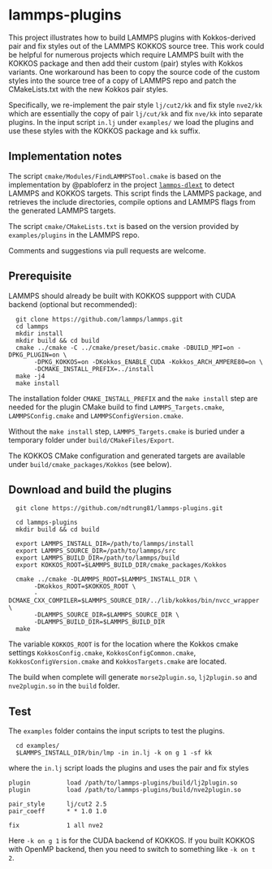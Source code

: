 # lammps-plugins

This project illustrates how to build LAMMPS plugins with Kokkos-derived pair and fix styles out of the LAMMPS KOKKOS source tree. This work could be helpful for numerous projects which require LAMMPS built with the KOKKOS package and then add their custom (pair) styles with Kokkos variants.  One workaround has been to copy the source code of the custom styles into the source tree of a copy of LAMMPS repo and patch the CMakeLists.txt with the new Kokkos pair styles. 

Specifically, we re-implement the pair style `lj/cut2/kk` and fix style `nve2/kk` which are essentially the copy of pair `lj/cut/kk` and fix `nve/kk` into separate plugins.  In the input script `in.lj` under `examples/` we load the plugins and use these styles with the KOKKOS package and `kk` suffix.

## Implementation notes

The script `cmake/Modules/FindLAMMPSTool.cmake` is based on the implementation by @pabloferz in the project [`lammps-dlext`](https://github.com/SSAGESLabs/lammps-dlext) to detect LAMMPS and KOKKOS targets. This script finds the LAMMPS package, and retrieves the include directories, compile options and LAMMPS flags from the generated LAMMPS targets.

The script `cmake/CMakeLists.txt` is based on the version provided by `examples/plugins` in the LAMMPS repo.

Comments and suggestions via pull requests are welcome.

## Prerequisite

LAMMPS should already be built with KOKKOS suppport with CUDA backend (optional but recommended):

```
  git clone https://github.com/lammps/lammps.git
  cd lammps
  mkdir install
  mkdir build && cd build
  cmake ../cmake -C ../cmake/preset/basic.cmake -DBUILD_MPI=on -DPKG_PLUGIN=on \
       -DPKG_KOKKOS=on -DKokkos_ENABLE_CUDA -Kokkos_ARCH_AMPERE80=on \
       -DCMAKE_INSTALL_PREFIX=../install
  make -j4
  make install
```

The installation folder `CMAKE_INSTALL_PREFIX` and the `make install` step are needed for the plugin CMake build to find `LAMMPS_Targets.cmake`, `LAMMPSConfig.cmake` and `LAMMPSConfigVersion.cmake`.

Without the `make install` step,  `LAMMPS_Targets.cmake` is buried under a temporary folder under `build/CMakeFiles/Export`.

The KOKKOS CMake configuration and generated targets are available under `build/cmake_packages/Kokkos` (see below).

## Download and build the plugins

```
  git clone https://github.com/ndtrung81/lammps-plugins.git

  cd lammps-plugins
  mkdir build && cd build

  export LAMMPS_INSTALL_DIR=/path/to/lammps/install
  export LAMMPS_SOURCE_DIR=/path/to/lammps/src
  export LAMMPS_BUILD_DIR=/path/to/lammps/build
  export KOKKOS_ROOT=$LAMMPS_BUILD_DIR/cmake_packages/Kokkos

  cmake ../cmake -DLAMMPS_ROOT=$LAMMPS_INSTALL_DIR \
       -DKokkos_ROOT=$KOKKOS_ROOT \
       -DCMAKE_CXX_COMPILER=$LAMMPS_SOURCE_DIR/../lib/kokkos/bin/nvcc_wrapper \
       -DLAMMPS_SOURCE_DIR=$LAMMPS_SOURCE_DIR \
       -DLAMMPS_BUILD_DIR=$LAMMPS_BUILD_DIR
  make
```


The variable `KOKKOS_ROOT` is for the location where the Kokkos cmake settings `KokkosConfig.cmake`, `KokkosConfigCommon.cmake`, `KokkosConfigVersion.cmake` and `KokkosTargets.cmake` are located.

The build when complete will generate `morse2plugin.so`, `lj2plugin.so` and `nve2plugin.so` in the `build` folder.

## Test

The `examples` folder contains the input scripts to test the plugins.

```
  cd examples/
  $LAMMPS_INSTALL_DIR/bin/lmp -in in.lj -k on g 1 -sf kk
```

where the `in.lj` script loads the plugins and uses the pair and fix styles

```
plugin          load /path/to/lammps-plugins/build/lj2plugin.so
plugin          load /path/to/lammps-plugins/build/nve2plugin.so

pair_style      lj/cut2 2.5
pair_coeff      * * 1.0 1.0

fix             1 all nve2
```

Here `-k on g 1` is for the CUDA backend of KOKKOS. If you built KOKKOS with OpenMP backend, then you need to switch to something like `-k on t 2`.


